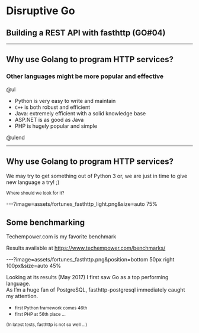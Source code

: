 # Disruptive Go

## Building a REST API with fasthttp (GO#04)

---

## Why use Golang to program HTTP services?

### Other languages might be more popular and effective

@ul

- Python is very easy to write and maintain
- <code>C++</code> is both robust and efficient
- Java: extremely efficient with a solid knowledge base
- ASP.NET is as good as Java
- PHP is hugely popular and simple

@ulend

---

## Why use Golang to program HTTP services?

We may try to get something out of Python 3 or, we are just in time to give new language a try! ;)

<small>Where should we look for it?</small>

---?image=assets/fortunes_fasthttp_light.png&size=auto 75%

## Some benchmarking

Techempower.com is my favorite benchmark

Results available at 
https://www.techempower.com/benchmarks/

---?image=assets/fortunes_fasthttp.png&position=bottom 50px right 100px&size=auto 45%

Looking at its results (May 2017) I first saw Go as a top performing language.<br>
As I’m a huge fan of PostgreSQL, fasthttp-postgresql immediately caught my attention.<br>

- <small>first Python framework comes 46th</small>
- <small>first PHP at 56th place ... </small>

<small>(In latest tests, fasthttp is not so well ...)</small>





